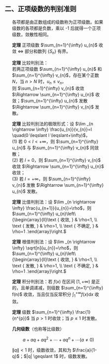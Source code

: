 <div style="float: left; width: 64%; padding: 1%;">

## 二、正项级数的判别准则

<ul>

各项都是由正数组成的级数称为正项级数。如果级数的各项都是负数，乘以 -1 后就得一个正项级数，敛散性相同。

**定理** 正项级数 $\sum_{n=1}^{\infty} u_{n}$ 收敛 $\Leftrightarrow$ 部分和数列 $\left\{S_{n}\right\}$ 有界。

**定理** 比较判别法：  
若两正项级数 $\sum_{n=1}^{\infty} u_{n}$ 和 $\sum_{n=1}^{\infty} v_{n}$，存在某个正数 $N$，当 $n>N$ 时，$u_{n} \leqslant v_{n}$，  
则 $\sum_{n=1}^{\infty} v_{n}$ 收敛 $\Rightarrow \sum_{n=1}^{\infty} u_{n}$ 收敛；$\sum_{n=1}^{\infty} u_{n}$ 发散 $\Rightarrow \sum_{n=1}^{\infty} v_{n}$ 发散。

**定理** 比较判别法的极限形式：设 $\lim _{n \rightarrow \infty} \frac{u_{n}}{v_{n}}=l \quad(0 \leqslant l \leqslant+\infty)$，  
(1) 若 $0<l<+\infty$，则 $\sum_{n=1}^{\infty} u_{n}$ 与 $\sum_{n=1}^{\infty} v_{n}$ 同敛散；  
(2) 若 $l=0$，则 $\sum_{n=1}^{\infty} v_{n}$ 收敛 $\Rightarrow \sum_{n=1}^{\infty} u_{n}$ 收敛；  
(3) 若 $l=+\infty$，则 $\sum_{n=1}^{\infty} v_{n}$ 发散 $\Rightarrow \sum_{n=1}^{\infty} u_{n}$ 发散。

**定理** 比值判别法：设 $\lim _{n \rightarrow \infty} \frac{u_{n+1}}{u_{n}}=\rho$，则 $\sum_{n=1}^{\infty} u_{n}\left\{\begin{array}{ll}\text { 收敛, } & \rho<1, \\ \text { 发散, } & \rho>1, \\ \text { 不确定, } & \rho=1 .\end{array}\right.$

**定理** 根值判别法：设 $\lim _{n \rightarrow \infty} \sqrt[n]{u_{n}}=\rho$，则 $\sum_{n=1}^{\infty} u_{n}\left\{\begin{array}{ll}\text { 收敛, } & \rho<1, \\ \text { 发散, } & \rho>1, \\ \text { 不确定, } & \rho=1 .\end{array}\right.$

**定理** 积分判别法：若 $f(x)$ 在区间 $[1,+\infty)$ 是正的，且单调递减，则级数 $\sum_{n=1}^{\infty} f(n)$ 收敛，当且仅当反常积分 $\int_{1}^{+\infty} f(x) \mathrm{d} x$ 收敛。

**定理** 级数 $\sum_{n=1}^{\infty} \frac{1}{n^{p}}$ 当 $p>1$ 时收敛；当 $p \leqslant 1$ 时发散。

**几何级数**（也称等比级数）

$$
a+a q+a q^{2}+\cdots+a q^{n}+\cdots(a \neq 0)
$$

$\|q\|<1$ 时，级数收敛，其和为 $\frac{a}{1-q}$；\$|q| \geqslant 1\$ 时，级数发散。

</ul>
</div>
<div style="float: right; width: 26%; padding: 1%;">

</div>
<div style="clear: both;"></div>

